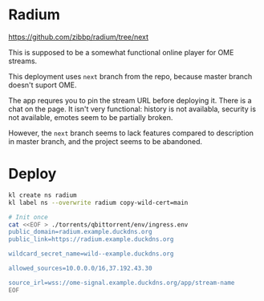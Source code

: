 
# Radium

https://github.com/zibbp/radium/tree/next

This is supposed to be a somewhat functional online player for OME streams.

This deployment uses `next` branch from the repo, because master branch doesn't suport OME.

The app requres you to pin the stream URL before deploying it.
There is a chat on the page. It isn't very functional:
history is not availabla, security is not available, emotes seem to be partially broken.

However, the `next` branch seems to lack features
compared to description in master branch, and the project seems to be abandoned.

# Deploy

```bash
kl create ns radium
kl label ns --overwrite radium copy-wild-cert=main

# Init once
cat <<EOF > ./torrents/qbittorrent/env/ingress.env
public_domain=radium.example.duckdns.org
public_link=https://radium.example.duckdns.org

wildcard_secret_name=wild--example.duckdns.org

allowed_sources=10.0.0.0/16,37.192.43.30

source_irl=wss://ome-signal.example.duckdns.org/app/stream-name
EOF
```
